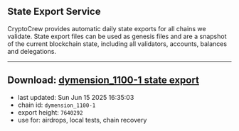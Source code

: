 ## State Export Service
CryptoCrew provides automatic daily state exports for all chains we validate. State export files can be used as genesis files and are a snapshot of the current blockchain state, including all validators, accounts, balances and delegations.

---
**Download: [dymension_1100-1 state export](https://dl-eu2.ccvalidators.com/SERVICE/dymension/dymension_1100-1_export_7640292.json)**
---

- last updated: Sun Jun 15 2025 16:35:03
- chain id: `dymension_1100-1`
- export height: `7640292`
- use for: airdrops, local tests, chain recovery

